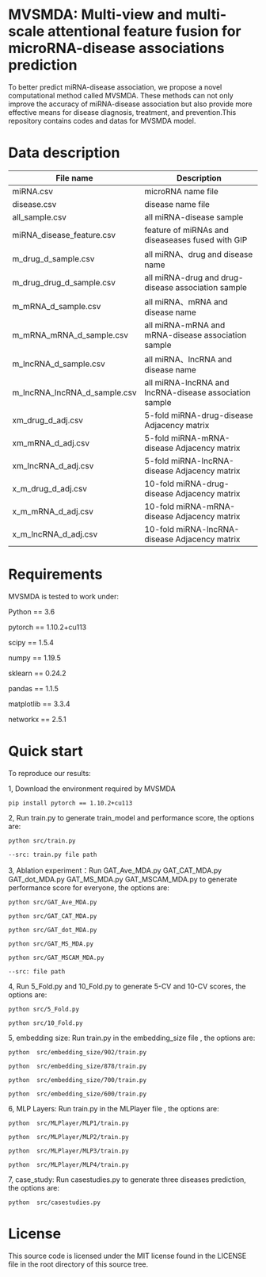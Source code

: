# MVSMDA: Multi-view and multi-scale attentional feature fusion for microRNA-disease associations prediction
To better predict miRNA-disease association, we propose a novel computational method called MVSMDA. These methods can not only improve the accuracy of miRNA-disease association but also provide more effective means for disease diagnosis, treatment, and prevention.This repository contains codes and datas for MVSMDA model.

# Data description

| File name  | Description |
| ------------- | ------------- |
| miRNA.csv    | microRNA name file  |
| disease.csv  | disease name file   |
| all_sample.csv  | all miRNA-disease sample  |
| miRNA_disease_feature.csv | feature of miRNAs and diseaseases fused with GIP |
| m_drug_d_sample.csv| all miRNA、drug and disease name | 
| m_drug_drug_d_sample.csv|  all miRNA-drug and drug-disease association sample| 
| m_mRNA_d_sample.csv| all miRNA、mRNA and disease name | 
| m_mRNA_mRNA_d_sample.csv|  all miRNA-mRNA and mRNA-disease association sample| 
| m_lncRNA_d_sample.csv| all miRNA、lncRNA and disease name | 
| m_lncRNA_lncRNA_d_sample.csv|  all miRNA-lncRNA and lncRNA-disease association sample| 
| xm_drug_d_adj.csv |  5-fold miRNA-drug-disease Adjacency matrix | 
| xm_mRNA_d_adj.csv |  5-fold miRNA-mRNA-disease Adjacency matrix | 
| xm_lncRNA_d_adj.csv |  5-fold miRNA-lncRNA-disease Adjacency matrix |
| x_m_drug_d_adj.csv |  10-fold miRNA-drug-disease Adjacency matrix | 
| x_m_mRNA_d_adj.csv |  10-fold miRNA-mRNA-disease Adjacency matrix | 
| x_m_lncRNA_d_adj.csv |  10-fold miRNA-lncRNA-disease Adjacency matrix |

# Requirements
MVSMDA is tested to work under:

Python == 3.6

pytorch == 1.10.2+cu113

scipy == 1.5.4

numpy == 1.19.5

sklearn == 0.24.2

pandas == 1.1.5

matplotlib == 3.3.4

networkx == 2.5.1
# Quick start
To reproduce our results:

1, Download the environment required by MVSMDA
```
pip install pytorch == 1.10.2+cu113

```
2, Run train.py to generate train_model and performance score, the options are:
```
python src/train.py

--src: train.py file path
```
3, Ablation experiment：Run GAT_Ave_MDA.py GAT_CAT_MDA.py GAT_dot_MDA.py GAT_MS_MDA.py GAT_MSCAM_MDA.py to generate performance score for everyone, the options are:
```
python src/GAT_Ave_MDA.py

python src/GAT_CAT_MDA.py

python src/GAT_dot_MDA.py

python src/GAT_MS_MDA.py

python src/GAT_MSCAM_MDA.py

--src: file path
```
4, Run 5_Fold.py and 10_Fold.py to generate 5-CV and 10-CV scores, the options are:
```
python src/5_Fold.py

python src/10_Fold.py

```
5, embedding size: Run train.py in the embedding_size file , the options are:
```
python  src/embedding_size/902/train.py

python  src/embedding_size/878/train.py

python  src/embedding_size/700/train.py

python  src/embedding_size/600/train.py

```
6, MLP Layers: Run train.py in the MLPlayer file , the options are:
```
python  src/MLPlayer/MLP1/train.py

python  src/MLPlayer/MLP2/train.py

python  src/MLPlayer/MLP3/train.py

python  src/MLPlayer/MLP4/train.py

```
7, case_study: Run casestudies.py to generate three diseases prediction, the options are:
```
python  src/casestudies.py

```
# License
This source code is licensed under the MIT license found in the LICENSE file in the root directory of this source tree.

